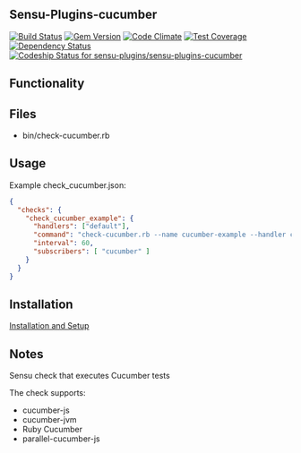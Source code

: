 ## Sensu-Plugins-cucumber

[ ![Build Status](https://travis-ci.org/sensu-plugins/sensu-plugins-cucumber.svg?branch=master)](https://travis-ci.org/sensu-plugins/sensu-plugins-cucumber)
[![Gem Version](https://badge.fury.io/rb/sensu-plugins-cucumber.svg)](http://badge.fury.io/rb/sensu-plugins-cucumber)
[![Code Climate](https://codeclimate.com/github/sensu-plugins/sensu-plugins-cucumber/badges/gpa.svg)](https://codeclimate.com/github/sensu-plugins/sensu-plugins-cucumber)
[![Test Coverage](https://codeclimate.com/github/sensu-plugins/sensu-plugins-cucumber/badges/coverage.svg)](https://codeclimate.com/github/sensu-plugins/sensu-plugins-cucumber)
[![Dependency Status](https://gemnasium.com/sensu-plugins/sensu-plugins-cucumber.svg)](https://gemnasium.com/sensu-plugins/sensu-plugins-cucumber)
[ ![Codeship Status for sensu-plugins/sensu-plugins-cucumber](https://codeship.com/projects/f44b0a20-d4e8-0132-2baa-0e210ac4c62f/status?branch=master)](https://codeship.com/projects/77915)

## Functionality

## Files
 * bin/check-cucumber.rb

## Usage

Example check_cucumber.json:

``` json
{
  "checks": {
    "check_cucumber_example": {
      "handlers": ["default"],
      "command": "check-cucumber.rb --name cucumber-example --handler cucumber --metric-handler metrics --metric-prefix example-metrics-prefix --command \"cucumber-js -f json features/\" --working-dir cucumber-example/",
      "interval": 60,
      "subscribers": [ "cucumber" ]
    }
  }
}
```


## Installation

[Installation and Setup](http://sensu-plugins.io/docs/installation_instructions.html)

## Notes

Sensu check that executes Cucumber tests

The check supports:
* cucumber-js
* cucumber-jvm
* Ruby Cucumber
* parallel-cucumber-js
